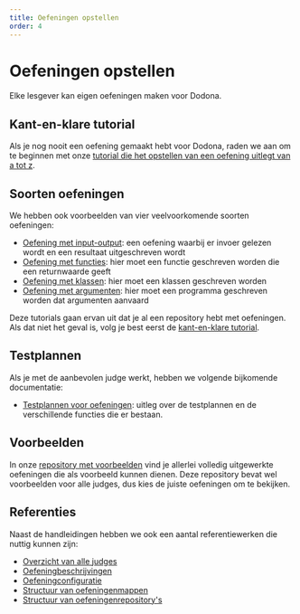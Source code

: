 ```yaml
---
title: Oefeningen opstellen
order: 4
---
```


# Oefeningen opstellen

Elke lesgever kan eigen oefeningen maken voor Dodona.

## Kant-en-klare tutorial

Als je nog nooit een oefening gemaakt hebt voor Dodona, raden we aan om te beginnen met onze [tutorial die het opstellen van een oefening uitlegt van a tot z](/nl/guides/exercises/creating-exercises/introduction).

## Soorten oefeningen

We hebben ook voorbeelden van vier veelvoorkomende soorten oefeningen:

- [Oefening met input-output](/nl/guides/exercises/examples/input-output): een oefening waarbij er invoer gelezen wordt en een resultaat uitgeschreven wordt
- [Oefening met functies](/nl/guides/exercises/examples/function): hier moet een functie geschreven worden die een returnwaarde geeft
- [Oefening met klassen](/nl/guides/exercises/examples/class): hier moet een klassen geschreven worden
- [Oefening met argumenten](/nl/guides/exercises/examples/command-line): hier moet een programma geschreven worden dat argumenten aanvaard

Deze tutorials gaan ervan uit dat je al een repository hebt met oefeningen.
Als dat niet het geval is, volg je best eerst de [kant-en-klare tutorial](/nl/guides/exercises/creating-exercises/introduction).

## Testplannen

Als je met de aanbevolen judge werkt, hebben we volgende bijkomende documentatie:

- [Testplannen voor oefeningen](/nl/guides/exercises/testsuites): uitleg over de testplannen en de verschillende functies die er bestaan.

## Voorbeelden

In onze [repository met voorbeelden](https://github.com/dodona-edu/example-exercises) vind je allerlei volledig uitgewerkte oefeningen die als voorbeeld kunnen dienen.
Deze repository bevat wel voorbeelden voor alle judges, dus kies de juiste oefeningen om te bekijken.

## Referenties

Naast de handleidingen hebben we ook een aantal referentiewerken die nuttig kunnen zijn:

- [Overzicht van alle judges](/nl/references/judges)
- [Oefeningbeschrijvingen](/nl/references/exercise-description)
- [Oefeningconfiguratie](/nl/references/exercise-config)
- [Structuur van oefeningenmappen](/nl/references/exercise-directory-structure)
- [Structuur van oefeningenrepository's](/nl/references/repository-directory-structure)
